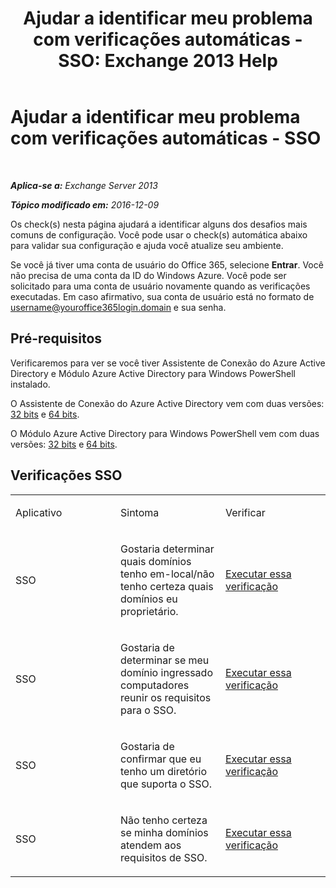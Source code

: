 ﻿---
title: 'Ajudar a identificar meu problema com verificações automáticas - SSO: Exchange 2013 Help'
TOCTitle: Ajudar a identificar meu problema com verificações automáticas - SSO
ms:assetid: b7d8418d-f6a9-4bed-af84-0b2ad0554aa9
ms:mtpsurl: https://technet.microsoft.com/pt-br/library/Dn793975(v=EXCHG.150)
ms:contentKeyID: 62633043
ms.date: 05/22/2018
mtps_version: v=EXCHG.150
ms.translationtype: MT
---

# Ajudar a identificar meu problema com verificações automáticas - SSO

 

_**Aplica-se a:** Exchange Server 2013_

_**Tópico modificado em:** 2016-12-09_

Os check(s) nesta página ajudará a identificar alguns dos desafios mais comuns de configuração. Você pode usar o check(s) automática abaixo para validar sua configuração e ajuda você atualize seu ambiente.

Se você já tiver uma conta de usuário do Office 365, selecione **Entrar**. Você não precisa de uma conta da ID do Windows Azure. Você pode ser solicitado para uma conta de usuário novamente quando as verificações executadas. Em caso afirmativo, sua conta de usuário está no formato de username@youroffice365login.domain e sua senha.

## Pré-requisitos

Verificaremos para ver se você tiver Assistente de Conexão do Azure Active Directory e Módulo Azure Active Directory para Windows PowerShell instalado.

O Assistente de Conexão do Azure Active Directory vem com duas versões: [32 bits](https://go.microsoft.com/fwlink/?linkid=286261) e [64 bits](https://go.microsoft.com/fwlink/?linkid=286262).

O Módulo Azure Active Directory para Windows PowerShell vem com duas versões: [32 bits](https://go.microsoft.com/fwlink/?linkid=286258) e [64 bits](https://go.microsoft.com/fwlink/?linkid=286259).

## Verificações SSO


<table>
<colgroup>
<col style="width: 33%" />
<col style="width: 33%" />
<col style="width: 33%" />
</colgroup>
<tbody>
<tr class="odd">
<td><p>Aplicativo</p></td>
<td><p>Sintoma</p></td>
<td><p>Verificar</p></td>
</tr>
<tr class="even">
<td><p>SSO</p></td>
<td><p>Gostaria determinar quais domínios tenho em-local/não tenho certeza quais domínios eu proprietário.</p></td>
<td><p><a href="https://go.microsoft.com/?linkid=9834918">Executar essa verificação</a></p></td>
</tr>
<tr class="odd">
<td><p>SSO</p></td>
<td><p>Gostaria de determinar se meu domínio ingressado computadores reunir os requisitos para o SSO.</p></td>
<td><p><a href="https://go.microsoft.com/?linkid=9834912">Executar essa verificação</a></p></td>
</tr>
<tr class="even">
<td><p>SSO</p></td>
<td><p>Gostaria de confirmar que eu tenho um diretório que suporta o SSO.</p></td>
<td><p><a href="https://go.microsoft.com/?linkid=9834876">Executar essa verificação</a></p></td>
</tr>
<tr class="odd">
<td><p>SSO</p></td>
<td><p>Não tenho certeza se minha domínios atendem aos requisitos de SSO.</p></td>
<td><p><a href="https://go.microsoft.com/?linkid=9834918">Executar essa verificação</a></p></td>
</tr>
</tbody>
</table>

